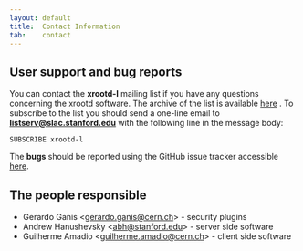 ```yaml
---
layout: default
title:  Contact Information
tab:    contact
---
```


User support and bug reports
----------------------------

You can contact the **xrootd-l** mailing list if you have any questions
concerning the xrootd software. The archive of the list is available
[here](https://listserv.slac.stanford.edu/cgi-bin/wa?A0=XROOTD-L)
. To subscribe to the list you should send a one-line email to
**listserv@slac.stanford.edu** with the following line in the message
body:

    SUBSCRIBE xrootd-l

The <b>bugs</b> should be reported using the GitHub issue tracker accessible
[here](https://github.com/xrootd/xrootd/issues).

The people responsible
----------------------
* Gerardo Ganis &lt;[gerardo.ganis@cern.ch](mailto:gerardo.ganis@cern.ch)&gt; -
  security plugins
* Andrew Hanushevsky &lt;[abh@stanford.edu](mailto:abh@stanford.edu)&gt; -
  server side software
* Guilherme Amadio &lt;[guilherme.amadio@cern.ch](mailto:guilherme.amadio@cern.ch)&gt; -
  client side software
